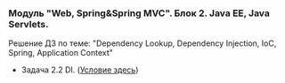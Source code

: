 ﻿### Модуль "Web, Spring&Spring MVC". Блок 2. Java EE, Java Servlets.
Решение ДЗ по теме: "Dependency Lookup, Dependency Injection, IoC, Spring, Application Context"

* Задача 2.2 DI. ([Условие здесь](https://github.com/netology-code/jspr-homeworks/tree/master/05_di))